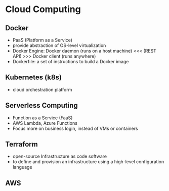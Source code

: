 # Cloud Computing

## Docker

- PaaS (Platform as a Service)
- provide abstraction of OS-level virtualization
- Docker Engine: Docker daemon (runs on a host machine) <<< (REST API) >>> Docker client (runs anywhere)
- Dockerfile: a set of instructions to build a Docker image

## Kubernetes (k8s)

- cloud orchestration platform

## Serverless Computing

- Function as a Service (FaaS)
- AWS Lambda, Azure Functions
- Focus more on business login, instead of VMs or containers

## Terraform

- open-source Infrastructure as code software
- to define and provision an infrastructure using a high-level configuration language

## AWS
